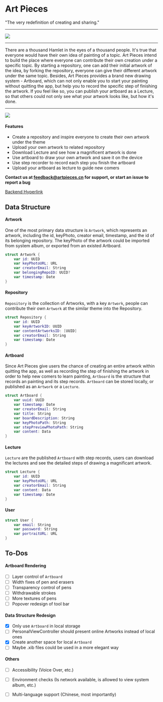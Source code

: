 # Art Pieces

"The very redefinition of creating and sharing."

___

![](https://cl.ly/307d9c6e3ce1/IMG_0120.PNG)

___

There are a thousand Hamlet in the eyes of a thousand people. It's true that everyone would have their own idea of painting of a topic. Art Pieces intend to build the place where everyone can contribute their own creation under a specific topic. By starting a repository, one can add their initial artwork of the idea, by forking the repository, everyone can give their different artwork under the same topic.
Besides, Art Pieces provides a brand new drawing system - Artboard, which can not only enable you to start your painting without quitting the app, but help you to record the specific step of finishing the artwork. If you feel like so, you can publish your artboard as a Lecture, so that others could not only see what your artwork looks like, but how it's done.

___

![](https://cl.ly/cee8dc911371/ScreenShot.jpg)

#### Features
- Create a repository and inspire everyone to create their own artwork under the theme
- Upload your own artwork to related repository
- Download Lecture and see how a magnificent artwork is done
- Use artboard to draw your own artwork and save it on the device
- Use step recorder to record each step you finish the artboard
- Upload your artboard as lecture to guide new comers

__Contact us at feedback@artpieces.cn for support, or start an issue to report a bug__

[Backend Hyperlink](https://github.com/ZJUGuoShuai/ArtPieces-Back-end)

## Data Structure

#### Artwork
One of the most primary data structure is `Artwork`, which represents an artwork, including the id, keyPhoto, creator email, timestamp, and the id of its belonging repository. The keyPhoto of the artwork could be imported from system album, or exported from an existed Artboard.
``` Swift
struct Artwork {
	var id: UUID
	var keyPhotoURL: URL
	var creatorEmail: String
	var belongingRepoID: UUID?
	var timestamp: Date
}
```

#### Repository
`Repository` is the collection of Artworks, with a key `Artwork`, people can contribute their own `Artwork` at the similar theme into the Repository.
``` Swift
struct Repository {
	var id: UUID
	var keyArtworkID: UUID
	var contentArtworksID: [UUID]
	var creatorEmail: String
	var timestamp: Date
}
```

#### Artboard
Since Art Pieces give users the chance of creating an entire artwork within quitting the app, as well as recording the step of finishing the artwork in order to help new comers to learn painting, `Artboard` is the structure that records an painting and its step records. `Artboard` can be stored locally, or published as an `Artwork` or a `Lecture`.
``` Swift 
struct Artboard {
	var uuid: UUID
	var timestamp: Date
	var creatorEmail: String
	var title: String
	var boardDescription: String
	var keyPhotoPath: String
	var stepPreviewPhotoPath: String
	var content: Data
}
```

#### Lecture
`Lecture` are the published `Artboard` with step records, users can download the lectures and see the detailed steps of drawing a magnificant artwork.
``` Swift
struct Lecture {
	var id: UUID
	var keyPhotoURL: URL
	var creatorEmail: String
	var content: Data
	var timestamp: Date
}
```

#### User
``` Swift
struct User {
	var email: String
	var password: String
	var portraitURL: URL
}
```

## To-Dos
#### Artboard Rendering
- [ ] Layer control of `Artboard`
- [ ] Width fixes of pen and erasers
- [ ] Transparency control of pens
- [ ] Withdrawable strokes
- [ ] More textures of pens
- [ ] Popover redesign of tool bar

#### Data Structure Redesign
- [x] Only use `Artboard` in local storage
- [ ] PersonalViewController should present online Artworks instead of local ones
- [x] Create another space for local `Artboard`
- [ ] Maybe .xib files could be used in a more elegant way

#### Others
- [ ] Accessibility (Voice Over, etc.)
- [ ] Environment checks (Is network available, is allowed to view system album, etc.)
- [ ] Multi-language support (Chinese, most importantly)


